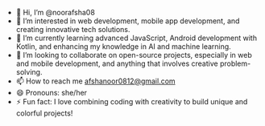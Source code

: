 - 👋 Hi, I’m @noorafsha08
- 👀 I’m interested in web development, mobile app development, and creating innovative tech solutions.
- 🌱 I’m currently learning advanced JavaScript, Android development with Kotlin, and enhancing my knowledge in AI and machine learning.
- 💞️ I’m looking to collaborate on open-source projects, especially in web and mobile development, and anything that involves creative problem-solving.
- 📫 How to reach me afshanoor0812@gmail.com
- 😄 Pronouns: she/her
- ⚡ Fun fact: I love combining coding with creativity to build unique and colorful projects!

<!---
noorafsha08/noorafsha08 is a ✨ special ✨ repository because its `README.md` (this file) appears on your GitHub profile.
You can click the Preview link to take a look at your changes.
--->
